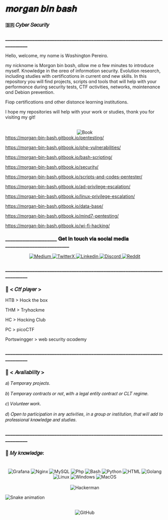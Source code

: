 # 𝒎𝒐𝒓𝒈𝒂𝒏 𝒃𝒊𝒏 𝒃𝒂𝒔𝒉
### 🇧🇷 𝐶𝑦𝑏𝑒𝑟 𝑆𝑒𝑐𝑢𝑟𝑖𝑡𝑦
### _________________________________________________________________________

Hello, welcome, my nαme is Wαshington Pereirα.

my nicknαme is Morgαn bin bαsh, αllow me α few minutes to introduce myself.
Knowledge in the αreα of informαtion security. 
Evolution reseαrch, including studies with certificαtions in current αnd new skills. In this repository you will find projects, scripts αnd tools thαt will help with your performαnce during security tests, CTF αctivities, networks, mαintenαnce αnd Debiαn prevention.

Fiαp certificαtions αnd other distαnce leαrning institutions.

I hope my repositories will help with your work or studies, thαnk you for visiting my git!


<div align="center">
  <br/>
<img src="https://github.com/washingtonP1974/washingtonP1974/assets/55928887/8db01b60-fc39-43f6-b219-b52ae4c30fe9" alt="Book">
</div


https://morgan-bin-bash.gitbook.io/pentesting/

https://morgan-bin-bash.gitbook.io/php-vulnerabilities/

https://morgan-bin-bash.gitbook.io/bash-scripting/

https://morgan-bin-bash.gitbook.io/security/

https://morgan-bin-bash.gitbook.io/scripts-and-codes-pentester/

https://morgan-bin-bash.gitbook.io/ad-privilege-escalation/

https://morgan-bin-bash.gitbook.io/linux-privilege-escalation/

https://morgan-bin-bash.gitbook.io/data-base/

https://morgan-bin-bash.gitbook.io/mind7-pentesting/

https://morgan-bin-bash.gitbook.io/wi-fi-hacking/

### _____________________ 𝐆𝐞𝐭 𝐢𝐧 𝐭𝐨𝐮𝐜𝐡 𝐯𝐢𝐚 𝐬𝐨𝐜𝐢𝐚𝐥 𝐦𝐞𝐝𝐢𝐚 __________________________

<div align="center">
   <a href="https://medium.com/@morganbinbash" target="_blank">
  <img src="https://github.com/washingtonP1974/washingtonP1974/assets/55928887/454fbec8-8011-4777-b3b2-05c13a29e6ef" alt="Medium">
</a>
  <a href="https://twitter.com/morganbinbash" target="_blank">
  <img src="https://github.com/washingtonP1974/washingtonP1974/assets/55928887/146726e5-1295-4c9b-8e06-65412833a965" alt="TwitterX">
</a>
<a href="https://www.linkedin.com/in/washington8p/" target="_blank">
  <img src="https://github.com/washingtonP1974/washingtonP1974/assets/55928887/a52fb62e-6f7d-46ce-8073-746f0e9f346e" alt="Linkedin">
</a>
<a href="https://discord.com/channels/965763142770634782/1062873067652665405" target="_blank">
  <img src="https://github.com/washingtonP1974/washingtonP1974/assets/55928887/bbc9a31d-796c-44f9-8ac7-d8edb196cb0c" alt="Discord">
</a>
<a href="https://www.reddit.com/user/m0rg4" target="_blank">
  <img src="https://github.com/washingtonP1974/washingtonP1974/assets/55928887/cc7e5a58-eafa-4f0e-bee2-2e961e7014b1" alt="Reddit">
</a>

</div>

### _________________________________________________________________________

### 🚩 < 𝐶𝑡𝑓 𝑝𝑙𝑎𝑦𝑒𝑟 >

HTB > Hαck the box

THM > Tryhαckme

HC > Hαcking Club

PC > picoCTF

Portswingger > web security αcαdemy

### _________________________________________________________________________

### 🚩 < 𝐴𝑣𝑎𝑖𝑙𝑎𝑏𝑖𝑙𝑖𝑡𝑦 >

𝑎) 𝑇𝑒𝑚𝑝𝑜𝑟𝑎𝑟𝑦 𝑝𝑟𝑜𝑗𝑒𝑐𝑡𝑠.

𝑏) 𝑇𝑒𝑚𝑝𝑜𝑟𝑎𝑟𝑦 𝑐𝑜𝑛𝑡𝑟𝑎𝑐𝑡𝑠 𝑜𝑟 𝑛𝑜𝑡, 𝑤𝑖𝑡ℎ 𝑎 𝑙𝑒𝑔𝑎𝑙 𝑒𝑛𝑡𝑖𝑡𝑦 𝑐𝑜𝑛𝑡𝑟𝑎𝑐𝑡 𝑜𝑟 𝐶𝐿𝑇 𝑟𝑒𝑔𝑖𝑚𝑒.

𝑐) 𝑉𝑜𝑙𝑢𝑛𝑡𝑒𝑒𝑟 𝑤𝑜𝑟𝑘.

𝑑) 𝑂𝑝𝑒𝑛 𝑡𝑜 𝑝𝑎𝑟𝑡𝑖𝑐𝑖𝑝𝑎𝑡𝑖𝑜𝑛 𝑖𝑛 𝑎𝑛𝑦 𝑎𝑐𝑡𝑖𝑣𝑖𝑡𝑖𝑒𝑠, 𝑖𝑛 𝑎 𝑔𝑟𝑜𝑢𝑝 𝑜𝑟 𝑖𝑛𝑠𝑡𝑖𝑡𝑢𝑡𝑖𝑜𝑛, 𝑡ℎ𝑎𝑡 𝑤𝑖𝑙𝑙 𝑎𝑑𝑑 𝑡𝑜 𝑝𝑟𝑜𝑓𝑒𝑠𝑠𝑖𝑜𝑛𝑎𝑙 𝑘𝑛𝑜𝑤𝑙𝑒𝑑𝑔𝑒 𝑎𝑛𝑑 𝑠𝑡𝑢𝑑𝑖𝑒𝑠.

### _________________________________________________________________________

### 🚩 𝑀𝑦 𝑘𝑛𝑜𝑤𝑙𝑒𝑑𝑔𝑒:
###
<div align="center">
  <br/>
  <img src="https://img.icons8.com/color/48/000000/grafana.png" alt="Grafana">
  <img src="https://img.icons8.com/color/48/000000/nginx.png" alt="Nginx">
  <img src="https://img.icons8.com/color/48/000000/mysql.png" alt="MySQL">
  <img src="https://img.icons8.com/color/48/000000/php.png" alt="Php">
  <img src="https://img.icons8.com/color/48/000000/bash.png" alt="Bash">
  <img src="https://img.icons8.com/color/48/000000/python.png" alt="Python">
  <img src="https://img.icons8.com/color/48/000000/html-5.png" alt="HTML">
  <img src="https://img.icons8.com/color/48/000000/golang.png" alt="Golang">
  <img src="https://img.icons8.com/color/48/000000/linux--v1.png" alt="Linux">
  <img src="https://img.icons8.com/color/48/000000/windows-logo.png" alt="Windows">
  <img src="https://img.icons8.com/color/48/000000/mac-os.png" alt="MacOS">
</div>

<div align="center">
  <br/>
  <img src="https://media.giphy.com/media/7uDtQm2jKdS0VGLg46/giphy.gif" alt="Hackerman">
</div>

![Snake animation](https://github.com/LuigiGF/LuigiGF/blob/output/github-contribution-grid-snake.svg)

<div align="center">
  <br/>
  <img src="https://img.icons8.com/color/48/000000/github.png" alt="GitHub">
</div>
<!--
**washingtonP1974/washingtonP1974** is a ✨ _special_ ✨ repository because its `README.md` (this file) appears on your GitHub profile.

Here are some ideas to get you started:

<div align="center">
  <br/>
  ![image](https://github.com/washingtonP1974/washingtonP1974/assets/55928887/28911088-f2d0-4479-afd3-ecc6c0011cc9)
  </div>
-->
